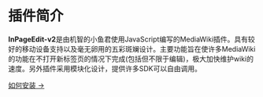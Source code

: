 # 插件简介

**InPageEdit-v2**是由机智的小鱼君使用JavaScript编写的MediaWiki插件。具有较好的移动设备支持以及毫无卵用的五彩斑斓设计。主要功能旨在使许多MediaWiki的功能在不打开新标签页的情况下完成(包括但不限于编辑)，极大加快维护wiki的速度。另外插件采用模块化设计，提供许多SDK可以自由调用。

[如何安装 →](./install/quick-start.html)